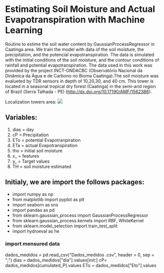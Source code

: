 # Estimating Soil Moisture and Actual Evapotranspiration with Machine Learning

Routine to estime the soil water content by GaussianProcessRegressor in Caatinga area. We train the model with data of the soil moisture, the precipitation, and the potencial evapotranspiration. The data is simulated with the initial conditions of the soil moisture, and the contour conditions of rainfall and potential evapotranspiration. The data used in this work was provided by the project INCT-ONDACBC (Observatório Nacional da Dinâmica da Água e de Carbono no Bioma Caatinga).The soil moisture was evalueted by TDR sensors in depth of 10,20,30, and 40 cm. This tower is located in a seasonal tropical dry forest (Caatinga) in the semi-arid region of Brazil (Serra Talhada - PE) (http://dx.doi.org/10.17190/AMF/1562386).

Localization towers area:
<img src = "https://github.com/ravellys/Soil-Moisture-estimator-with-Machine-Learn/blob/master/localiza%C3%A7%C3%A3o.png">

## Variables:
1. dias = day
2. cP = Precipitation
3. ETo = potential Evapotranpiration
4. ETa = actual Evapotranspiration
5. tho = initial soil moisture
6. x_ = features
7. y_ = Target values
8. TH = soil moisture estimated

## Initialy, we are import the follows packages:
- import numpy as np
- from matplotlib import pyplot as plt
- import seaborn as sns
- import pandas as pd
- from sklearn.gaussian_process import GaussianProcessRegressor
- from sklearn.gaussian_process.kernels import RBF, WhiteKernel
- from sklearn.model_selection import train_test_split
- import hydroeval as he

### import mensured data
dados_medidos = pd.read_csv("Dados_medidos .csv", header = 0, sep = ";")
dias = dados_medidos["dia"].values[init:]
cP= dados_medidos[cumulated_P].values
ETo = dados_medidos["Eto"].values


